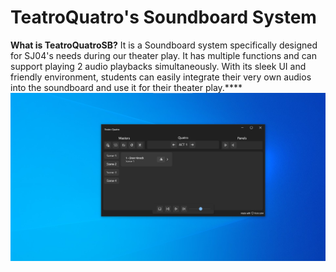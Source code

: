 # TeatroQuatro's Soundboard System
**What is TeatroQuatroSB?** It is a Soundboard system specifically designed for SJ04's needs during our theater play. It has multiple functions and can support playing 2 audio playbacks simultaneously. With its sleek UI and friendly environment, students can easily integrate their very own audios into the soundboard and use it for their theater play.****
![image](https://github.com/Dichill/TeatroQuatro/blob/main/Images/1.png?raw=true)
